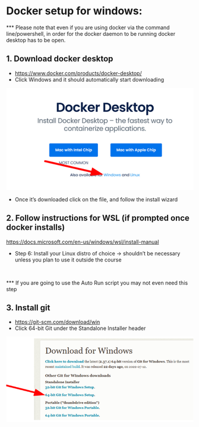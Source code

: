 # Docker setup for windows:

*** Please note that even if you are using docker via the command line/powershell, in order for the docker daemon to be running docker desktop has to be open.

## 1. Download docker desktop  
* https://www.docker.com/products/docker-desktop/  
* Click Windows and it should automatically start downloading

<p align="center">
  <img src="https://github.com/kourtnee/os161-novnc/blob/master/images/windows1.png" />
</p>

* Once it’s downloaded click on the file, and follow the install wizard 

## 2. Follow instructions for WSL (if prompted once docker installs)  
https://docs.microsoft.com/en-us/windows/wsl/install-manual

* Step 6: Install your Linux distro of choice -> shouldn’t be necessary unless you plan to use it outside the course

<p>&nbsp;</p>

*** If you are going to use the Auto Run script you may not even need this step
## 3. Install git  
* https://git-scm.com/download/win  
* Click 64-bit Git under the Standalone Installer header

<p align="center">
  <img src="https://github.com/kourtnee/os161-novnc/blob/master/images/windows2.png" />
</p>
